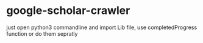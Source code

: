 # google-scholar-crawler
just open python3 commandline and import Lib file, use completedProgress function or do them sepratly
